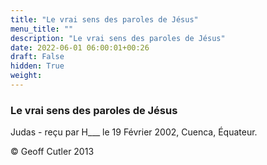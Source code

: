 ```yaml
---
title: "Le vrai sens des paroles de Jésus"
menu_title: ""
description: "Le vrai sens des paroles de Jésus"
date: 2022-06-01 06:00:01+00:26
draft: False
hidden: True
weight:
---
```

### Le vrai sens des paroles de Jésus

Judas - reçu par H___  le 19 Février 2002, Cuenca, Équateur.



© Geoff Cutler 2013